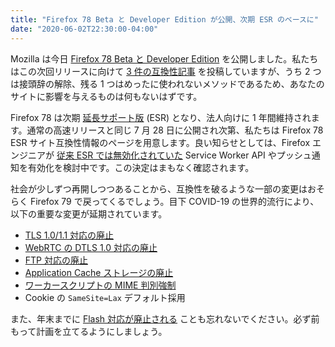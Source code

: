 ```yaml
---
title: "Firefox 78 Beta と Developer Edition が公開、次期 ESR のベースに"
date: "2020-06-02T22:30:00-04:00"
---
```

Mozilla は今日 [Firefox 78 Beta と Developer Edition](https://www.mozilla.org/firefox/channel/desktop/) を公開しました。私たちはこの次回リリースに向けて [3 件の互換性記事](https://www.fxsitecompat.dev/ja/releases/78/) を投稿していますが、うち 2 つは接頭辞の解除、残る 1 つはめったに使われないメソッドであるため、あなたのサイトに影響を与えるものは何もないはずです。

Firefox 78 は次期 [延長サポート版](https://support.mozilla.org/kb/choosing-firefox-update-channel) (ESR) となり、法人向けに 1 年間維持されます。通常の高速リリースと同じ 7 月 28 日に公開され次第、私たちは Firefox 78 ESR サイト互換性情報のページを用意します。良い知らせとしては、Firefox エンジニアが [従来 ESR では無効化されていた](https://www.fxsitecompat.dev/ja/docs/2019/service-workers-and-push-notifications-are-disabled-on-firefox-68-esr/) Service Worker API やプッシュ通知を有効化を検討中です。この決定はまもなく確認されます。

社会が少しずつ再開しつつあることから、互換性を破るような一部の変更はおそらく Firefox 79 で戻ってくるでしょう。目下 COVID-19 の世界的流行により、以下の重要な変更が延期されています。

* [TLS 1.0/1.1 対応の廃止](https://www.fxsitecompat.dev/ja/docs/2020/tls-1-0-1-1-support-has-been-removed/)
* [WebRTC の DTLS 1.0 対応の廃止](https://www.fxsitecompat.dev/ja/docs/2020/dtls-1-0-support-in-webrtc-has-been-removed/)
* [FTP 対応の廃止](https://www.fxsitecompat.dev/ja/docs/2020/ftp-support-will-be-removed/)
* [Application Cache ストレージの廃止](https://www.fxsitecompat.dev/ja/docs/2020/application-cache-storage-has-been-removed/)
* [ワーカースクリプトの MIME 判別強制](https://www.fxsitecompat.dev/ja/docs/2020/worker-scripts-with-wrong-mime-type-will-be-blocked-from-loading-with-worker-or-sharedworker/)
* Cookie の `SameSite=Lax` デフォルト採用

また、年末までに [Flash 対応が廃止される](https://www.fxsitecompat.dev/ja/docs/2018/flash-plug-in-support-will-be-removed-in-2020/) ことも忘れないでください。必ず前もって計画を立てるようにしましょう。

